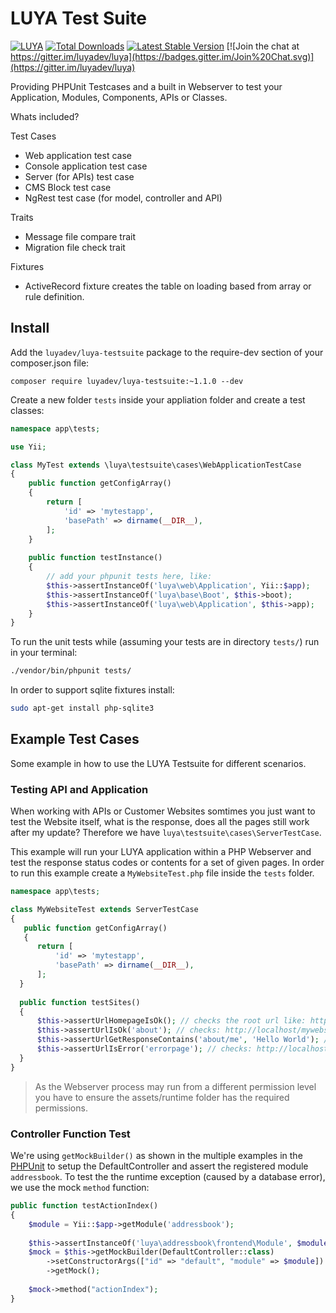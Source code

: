 # LUYA Test Suite

[![LUYA](https://img.shields.io/badge/Powered%20by-LUYA-brightgreen.svg)](https://luya.io)
[![Total Downloads](https://poser.pugx.org/luyadev/luya-testsuite/downloads)](https://packagist.org/packages/luyadev/luya-testsuite)
[![Latest Stable Version](https://poser.pugx.org/luyadev/luya-testsuite/v/stable)](https://packagist.org/packages/luyadev/luya-testsuite)
[![Join the chat at https://gitter.im/luyadev/luya](https://badges.gitter.im/Join%20Chat.svg)](https://gitter.im/luyadev/luya)

Providing PHPUnit Testcases and a built in Webserver to test your Application, Modules, Components, APIs or Classes.

Whats included?

Test Cases
+ Web application test case
+ Console application test case
+ Server (for APIs) test case
+ CMS Block test case
+ NgRest test case (for model, controller and API)

Traits
+ Message file compare trait
+ Migration file check trait

Fixtures
+ ActiveRecord fixture creates the table on loading based from array or rule definition.

## Install

Add the `luyadev/luya-testsuite` package to the require-dev section of your composer.json file:

```
composer require luyadev/luya-testsuite:~1.1.0 --dev
```

Create a new folder `tests` inside your appliation folder and create a test classes:

```php
namespace app\tests;

use Yii;

class MyTest extends \luya\testsuite\cases\WebApplicationTestCase
{
    public function getConfigArray()
    {
        return [
            'id' => 'mytestapp',
            'basePath' => dirname(__DIR__),
        ];
    }
    
    public function testInstance()
    {
        // add your phpunit tests here, like:
        $this->assertInstanceOf('luya\web\Application', Yii::$app);
        $this->assertInstanceOf('luya\base\Boot', $this->boot);
        $this->assertInstanceOf('luya\web\Application', $this->app);
    }
}
```

To run the unit tests while (assuming your tests are in directory `tests/`) run in your terminal:

```sh
./vendor/bin/phpunit tests/
```

In order to support sqlite fixtures install:

```sh
sudo apt-get install php-sqlite3 
```

## Example Test Cases

Some example in how to use the LUYA Testsuite for different scenarios.

### Testing API and Application

When working with APIs or Customer Websites somtimes you just want to test the Website itself, what is the response, does all the pages still work after my update? Therefore we have `luya\testsuite\cases\ServerTestCase`.

This example will run your LUYA application within a PHP Webserver and test the response status codes or contents for a set of given pages. In order to run this example create a `MyWebsiteTest.php` file inside the `tests` folder.

```php
namespace app\tests;

class MyWebsiteTest extends ServerTestCase
{
   public function getConfigArray()
   {
      return [
          'id' => 'mytestapp',
          'basePath' => dirname(__DIR__),
      ];
  }
  
  public function testSites()
  {
      $this->assertUrlHomepageIsOk(); // checks the root url like: http://localhost/mywebsite.com
      $this->assertUrlIsOk('about'); // checks: http://localhost/mywebsite.com/about
      $this->assertUrlGetResponseContains('about/me', 'Hello World'); // checks: http://localhost/mywebsite.com/about/me
      $this->assertUrlIsError('errorpage'); // checks: http://localhost/mywebsite.com/errorpage
  }
}
```

> As the Webserver process may run from a different permission level you have to ensure the assets/runtime folder has the required permissions.

### Controller Function Test

We're using `getMockBuilder()` as shown in the multiple examples in the [PHPUnit](https://phpunit.de/manual/current/en/test-doubles.html) to setup the DefaultController and assert the registered module `addressbook`. To test the the runtime exception (caused by a database error), we use the mock `method` function:

```php
public function testActionIndex()
{
    $module = Yii::$app->getModule('addressbook');
    
    $this->assertInstanceOf('luya\addressbook\frontend\Module', $module);
    $mock = $this->getMockBuilder(DefaultController::class)
        ->setConstructorArgs(["id" => "default", "module" => $module])
        ->getMock();
        
    $mock->method("actionIndex");
}
```
